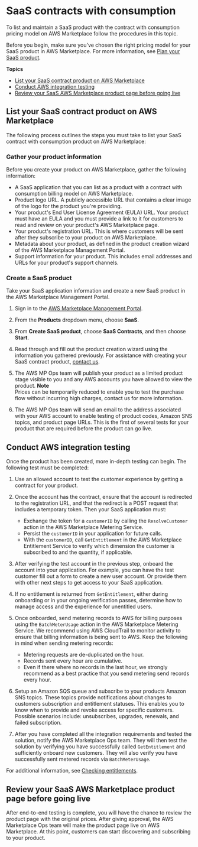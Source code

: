 # SaaS contracts with consumption<a name="saas-contract-consumption-overview"></a>

To list and maintain a SaaS product with the contract with consumption pricing model on AWS Marketplace follow the procedures in this topic\. 

Before you begin, make sure you've chosen the right pricing model for your SaaS product in AWS Marketplace\. For more information, see [Plan your SaaS product](saas-prepare.md)\. 

**Topics**
+ [List your SaaS contract product on AWS Marketplace](#saas-contract-consumption-listing)
+ [Conduct AWS integration testing](#saas-contract-integration-consumption)
+ [Review your SaaS AWS Marketplace product page before going live](#saas-contract-consumption-final-review)

## List your SaaS contract product on AWS Marketplace<a name="saas-contract-consumption-listing"></a>

The following process outlines the steps you must take to list your SaaS contract with consumption product on AWS Marketplace:

### Gather your product information<a name="gather-saas--contract-consumption-information"></a>

Before you create your product on AWS Marketplace, gather the following information:
+ A SaaS application that you can list as a product with a contract with consumption billing model on AWS Marketplace\.
+ Product logo URL\. A publicly accessible URL that contains a clear image of the logo for the product you're providing\.
+ Your product's End User License Agreement \(EULA\) URL\. Your product must have an EULA and you must provide a link to it for customers to read and review on your product's AWS Marketplace page\.
+ Your product's registration URL\. This is where customers will be sent after they subscribe to your product on AWS Marketplace\.
+ Metadata about your product, as defined in the product creation wizard of the AWS Marketplace Management Portal\.
+ Support information for your product\. This includes email addresses and URLs for your product's support channels\.

### Create a SaaS product<a name="create-saas-product-contract-consumption"></a>

Take your SaaS application information and create a new SaaS product in the AWS Marketplace Management Portal\.

1. Sign in to the [AWS Marketplace Management Portal](http://aws.amazon.com/marketplace/management/)\.

1. From the **Products** dropdown menu, choose **SaaS**\.

1. From **Create SaaS product**, choose **SaaS Contracts**, and then choose **Start**\.

1. Read through and fill out the product creation wizard using the information you gathered previously\. For assistance with creating your SaaS contract product, [contact us](https://aws.amazon.com/marketplace/management/contact-us/)\.

1. The AWS MP Ops team will publish your product as a limited product stage visible to you and any AWS accounts you have allowed to view the product\. 
**Note**  
Prices can be temporarily reduced to enable you to test the purchase flow without incurring high charges, contact us for more information\.

1. The AWS MP Ops team will send an email to the address associated with your AWS account to enable testing of product codes, Amazon SNS topics, and product page URLs\. This is the first of several tests for your product that are required before the product can go live\.

## Conduct AWS integration testing<a name="saas-contract-integration-consumption"></a>

Once the product has been created, more in\-depth testing can begin\. The following test must be completed:

1. Use an allowed account to test the customer experience by getting a contract for your product\. 

1. Once the account has the contract, ensure that the account is redirected to the registration URL, and that the redirect is a POST request that includes a temporary token\. Then your SaaS application must:
   + Exchange the token for a `customerID` by calling the `ResolveCustomer` action in the AWS Marketplace Metering Service\.
   + Persist the `customerID` in your application for future calls\.
   + With the `customerID`, call `GetEntitlement` in the AWS Marketplace Entitlement Service to verify which dimension the customer is subscribed to and the quantity, if applicable\.

1. After verifying the test account in the previous step, onboard the account into your application\. For example, you can have the test customer fill out a form to create a new user account\. Or provide them with other next steps to get access to your SaaS application\. 

1. If no entitlement is returned from `GetEntitlement`, either during onboarding or in your ongoing verification passes, determine how to manage access and the experience for unentitled users\.

1. Once onboarded, send metering records to AWS for billing purposes using the `BatchMeterUsage` action in the AWS Marketplace Metering Service\. We recommend using AWS CloudTrail to monitor activity to ensure that billing information is being sent to AWS\. Keep the following in mind when sending metering records:
   + Metering requests are de\-duplicated on the hour\.
   + Records sent every hour are cumulative\.
   + Even if there where no records in the last hour, we strongly recommend as a best practice that you send metering send records every hour\.

1. Setup an Amazon SQS queue and subscribe to your products Amazon SNS topics\. These topics provide notifications about changes to customers subscription and entitlement statuses\. This enables you to know when to provide and revoke access for specific customers\. Possible scenarios include: unsubscribes, upgrades, renewals, and failed subscription\.

1. After you have completed all the integration requirements and tested the solution, notify the AWS Marketplace Ops team\. They will then test the solution by verifying you have successfully called `GetEntitlement` and sufficiently onboard new customers\. They will also verify you have successfully sent metered records via `BatchMeterUsage`\.

For additional information, see [Checking entitlements](checking-entitlements.md)\.

## Review your SaaS AWS Marketplace product page before going live<a name="saas-contract-consumption-final-review"></a>

After end\-to\-end testing is complete, you will have the chance to review the product page with the original prices\. After giving approval, the AWS Marketplace Ops team will make the product page live on AWS Marketplace\. At this point, customers can start discovering and subscribing to your product\.
